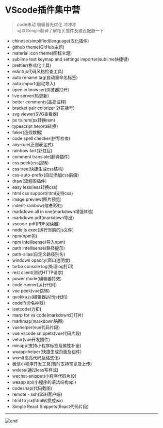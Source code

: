 
# **VScode插件集中营**
>code未动 编辑器先优化 冲冲冲  
>可以Google翻译了解相关插件及建议配置一下  
* chinese(simplified)language(汉化插件)
* github theme(GitHub主题)
* material icon theme(图标主题)
* sublime text keymap and settings importer(sublime快捷键)
* prettier(格式化工具)
* eslint(js代码风格检查工具)
* auto rename tag(自动重命名标签)
* auto import(自动导入)
* open in browser(浏览器打开)
* live server(热更新)
* better comments(高亮注释)
* bracket pair colorizer 2(花括号)
* svg viewer(SVG查看器)
* px to rem(px转换rem)
* typescript hero(ts转换)
* faker(造假数据)
* code spell checker(拼写检查)
* any-rule(正则表达式)
* rainbow fart(彩虹屁)
* comment translate(翻译插件)
* css peek(css跳转)
* css tree(快捷生成css结构)
* css-auto-prefix(自动添加css前缀)
* draw(流程图插件)
* easy less(less转换css)
* html css support(html支持css)
* image preview(图片预览)
* indent-rainbow(缩进彩虹)
* markdown all in one(markdown增强体验)
* markdown pdf(markdown导出)
* vscode-pdf(PDF阅读器)
* node.js exec(运行当前的js文件)
* npm(npm包)
* npm intellisense(导入npm)
* path intellisense(路径提示)
* path-alias(自定义路径别名)
* windows opacity(窗口透明度)
* turbo console log(处理log打印)
* rest client(测试HTTP请求)
* power mode(编辑器特效)
* code runner(运行代码)
* vue peek(vue跳转)
* quokka.js(编辑器运行js代码)
* codelf(命名神器)
* leetcode(力扣)
* marp for vs code(markdown幻灯片)
* markmap(markdown脑图)
* vuehelper(vue代码片段)
* vue vscode snippets(vue代码片段)
* vetur(vue开发插件)
* minapp(支持小程序标签及属性补全)
* wxapp-helper(快捷生成页面及组件)
* wxml(高亮代码及格式化)
* 微信小程序开发工具(暂时支持预览及上传)
* wxless(通过less写样式)
* wechat-snippet(小程序代码片段)
* weapp api(小程序的语法结构api)
* codesnap(代码截图)
* remote - ssh(SSH客户端)
* html to jsx(html转换成jsx)
* Simple React Snippets(React代码片段)

------
![end](https://gitee.com/techpang/img_emoji_libs/raw/master/img_bed/markdown_images/end.jpg '富婆加我吧不想努力了')